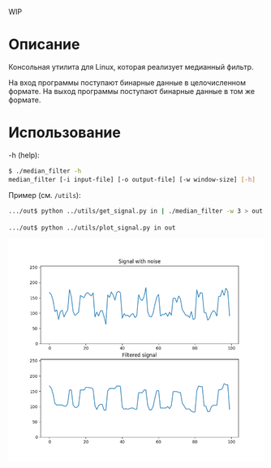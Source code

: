 WIP

# Описание

Консольная утилита для Linux, которая реализует медианный фильтр.

На вход программы поступают бинарные данные в целочисленном формате.
На выход программы поступают бинарные данные в том же формате.

# Использование

-h (help):
```bash
$ ./median_filter -h
median_filter [-i input-file] [-o output-file] [-w window-size] [-h]
```

Пример (см. `/utils`):
```bash
.../out$ python ../utils/get_signal.py in | ./median_filter -w 3 > out

.../out$ python ../utils/plot_signal.py in out
```
![plots](utils/pict/plot.png "Plots")
